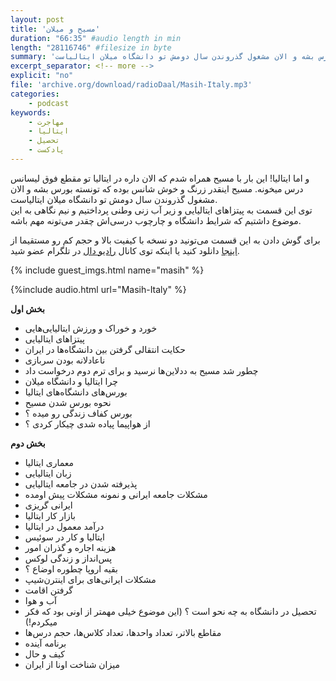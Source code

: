 ```yaml
---
layout: post
title: 'مسیح و میلان'
duration: "66:35" #audio length in min
length: "28116746" #filesize in byte
summary: 'و اما ایتالیا! این بار با مسیح همراه شدم که الان داره در ایتالیا تو مقطع فوق لیسانس درس میخونه. مسیح اینقدر زرنگ و خوش شانس بوده که تونسته بورس بشه و الان مشغول گذروندن سال دومش تو دانشگاه میلان ایتالیاست.'
excerpt_separator: <!-- more -->
explicit: "no"
file: 'archive.org/download/radioDaal/Masih-Italy.mp3'
categories:
    - podcast
keywords:
    - مهاجرت
    - ایتالیا
    - تحصیل
    - پادکست
---
```


و اما ایتالیا! این بار با مسیح همراه شدم که الان داره در ایتالیا تو مقطع فوق لیسانس درس میخونه. مسیح اینقدر زرنگ و خوش شانس بوده که تونسته بورس بشه و الان مشغول گذروندن سال دومش تو دانشگاه میلان ایتالیاست.  
توی این قسمت به پیتزاهای ایتالیایی و زیر آب زنی وطنی پرداختیم و نیم نگاهی به این موضوع داشتیم که شرایط دانشگاه و چارچوب درسی‌اش چقدر می‌تونه مهم باشه.

برای گوش دادن به این قسمت می‌تونید دو نسخه با کیفیت بالا و حجم کم رو مستقیما از [اینجا](http://bit.ly/daal-06) دانلود کنید یا اینکه توی کانال [رادیو دال](https://telegram.me/radioDaal) در تلگرام عضو شید.

<!-- more -->
{% include guest_imgs.html name="masih" %}

{%include audio.html url="Masih-Italy" %}

**بخش اول**

- خورد و خوراک و ورزش ایتالیایی‌هایی
- پیتزاهای ایتالیایی
- حکایت انتقالی گرفتن بین دانشگاه‌ها در ایران
- ناعادلانه بودن سربازی
- چطور شد مسیح به ددلاین‌ها نرسید و برای ترم دوم درخواست داد
- چرا ایتالیا و دانشگاه میلان
- بورس‌های دانشگاه‌های ایتالیا
- نحوه بورس شدن مسیح
- بورس کفاف زندگی رو میده ؟
- از هواپیما پیاده شدی چیکار کردی ؟

**بخش دوم**

- معماری ایتالیا
- زبان ایتالیایی
- پذیرفته شدن در جامعه ایتالیایی
- مشکلات جامعه ایرانی و نمونه مشکلات پیش اومده
- ایرانی گریزی
- بازار کار ایتالیا
- درآمد معمول در ایتالیا
- ایتالیا و کار در سوئیس
- هزینه اجاره و گذران امور
- پس‌انداز و زندگی لوکس
- بقیه اروپا چطوره اوضاع ؟
- مشکلات ایرانی‌های برای اینترن‌شیپ
- گرفتن اقامت
- آب و هوا
- تحصیل در دانشگاه به چه نحو است ؟ (این موضوع خیلی مهمتر از اونی بود که فکر میکردم!)
- مقاطع بالاتر، تعداد واحدها، تعداد کلاس‌ها، حجم درس‌ها
- برنامه ‌آینده
- کیف و حال
- میزان شناخت اونا از ایران